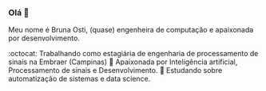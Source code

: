 ### Olá 👋

Meu nome é Bruna Osti, (quase) engenheira de computação e apaixonada por desenvolvimento.

:octocat: Trabalhando como estagiária de engenharia de processamento de sinais na Embraer (Campinas)
:telescope: Apaixonada por Inteligência artificial, Processamento de sinais e Desenvolvimento.
:ledger: Estudando sobre automatização de sistemas e data science.

<!--
**brunaostii/brunaostii** is a ✨ _special_ ✨ repository because its `README.md` (this file) appears on your GitHub profile.

Here are some ideas to get you started:

- 🔭 I’m currently working on ...
- 🌱 I’m currently learning ...
- 👯 I’m looking to collaborate on ...
- 🤔 I’m looking for help with ...
- 💬 Ask me about ...
- 📫 How to reach me: ...
- 😄 Pronouns: ...
- ⚡ Fun fact: ...
-->

